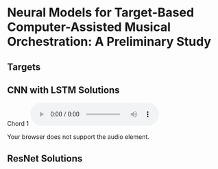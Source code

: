 # Neural Models for Target-Based Computer-Assisted Musical Orchestration: A Preliminary Study

## Targets

## CNN with LSTM Solutions

Chord 1
<audio controls>
  <source src="https://raw.githubusercontent.com/dzluke/DeepOrchestration/master/orchestrated_targets/cnn_n%3D10/orchestrated_Beethoven_chord1.wav?token=AFO5XL24YUJOTVVSBN7P5O263KIY2" type="audio/wav">
  

Your browser does not support the audio element.
</audio>

## ResNet Solutions


